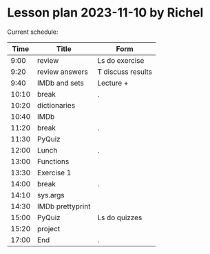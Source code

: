# Lesson plan 2023-11-10 by Richel

Current schedule:

Time |Title           |Form
-----|----------------|----------------
9:00 |review          |Ls do exercise
9:20 |review answers  |T discuss results
9:40 |IMDb and sets   |Lecture + 
10:10|break           |.
10:20|dictionaries    |
10:40|IMDb            |
11:20|break           |.
11:30|PyQuiz          |
12:00|Lunch           |.
13:00|Functions       |
13:30|Exercise 1      |
14:00|break           |.
14:10|sys.args        |
14:30|IMDb prettyprint|
15:00|PyQuiz          |Ls do quizzes
15:20|project         |
17:00|End             |.